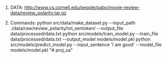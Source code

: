 1) DATA: http://www.cs.cornell.edu/people/pabo/movie-review-data/review_polarity.tar.gz

2) Commands:
python src/data/make_dataset.py --input_path ./data/raw/review_polarity/txt_sentoken/ --output_file data/processed/data.txt
python src/models/train_model.py --train_file data/processed/data.txt --output_model models/model.pkl
python src/models/predict_model.py --input_sentence 'I am good'  --model_file models/model.pkl
"# proj_sa" 
